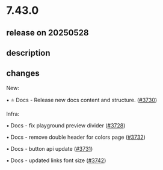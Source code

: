 # 7.43.0

## release on 20250528

## description

## changes

New:

• ⭐ Docs - Release new docs content and structure. (<a class="issue-link js-issue-link" data-error-text="Failed to load title" data-id="3062720719" data-permission-text="Title is private" data-url="https://github.com/wix/react-native-ui-lib/issues/3730" data-hovercard-type="pull_request" data-hovercard-url="/wix/react-native-ui-lib/pull/3730/hovercard" href="https://github.com/wix/react-native-ui-lib/pull/3730">#3730</a>)

Infra:

• Docs - fix playground preview divider (<a class="issue-link js-issue-link" data-error-text="Failed to load title" data-id="3059439254" data-permission-text="Title is private" data-url="https://github.com/wix/react-native-ui-lib/issues/3728" data-hovercard-type="pull_request" data-hovercard-url="/wix/react-native-ui-lib/pull/3728/hovercard" href="https://github.com/wix/react-native-ui-lib/pull/3728">#3728</a>)

• Docs - remove double header for colors page (<a class="issue-link js-issue-link" data-error-text="Failed to load title" data-id="3062917715" data-permission-text="Title is private" data-url="https://github.com/wix/react-native-ui-lib/issues/3732" data-hovercard-type="pull_request" data-hovercard-url="/wix/react-native-ui-lib/pull/3732/hovercard" href="https://github.com/wix/react-native-ui-lib/pull/3732">#3732</a>)

• Docs - button api update (<a class="issue-link js-issue-link" data-error-text="Failed to load title" data-id="3062791869" data-permission-text="Title is private" data-url="https://github.com/wix/react-native-ui-lib/issues/3731" data-hovercard-type="pull_request" data-hovercard-url="/wix/react-native-ui-lib/pull/3731/hovercard" href="https://github.com/wix/react-native-ui-lib/pull/3731">#3731</a>)

• Docs - updated links font size (<a class="issue-link js-issue-link" data-error-text="Failed to load title" data-id="3091340338" data-permission-text="Title is private" data-url="https://github.com/wix/react-native-ui-lib/issues/3742" data-hovercard-type="pull_request" data-hovercard-url="/wix/react-native-ui-lib/pull/3742/hovercard" href="https://github.com/wix/react-native-ui-lib/pull/3742">#3742</a>)

